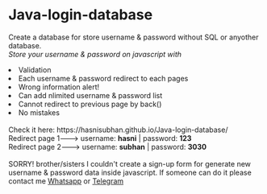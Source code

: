 # Java-login-database
Create a database for store username & password without SQL or anyother database.<br>
*Store your username & password on javascript with*

<li>Validation</li>
<li>Each username & password redirect to each pages</li>
<li>Wrong information alert!</li>
<li>Can add nlimited username & password list</li>
<li>Cannot redirect to previous page by back()</li>
<li>No mistakes</li>
<br>
Check it here: https://hasnisubhan.github.io/Java-login-database/
<br>
Redirect page 1---> username: <b>hasni</b> | password: <b>123</b><br>
Redirect page 2---> username: <b>subhan</b> | password: <b>3030</b>
<br><br>
SORRY! brother/sisters I couldn't create a sign-up form for generate new username & password data inside javascript. If someone can do it please contact me <a href="https://wa.me/+94784582025">Whatsapp</a> or <a href="https://t.me/panthler">Telegram</a>

